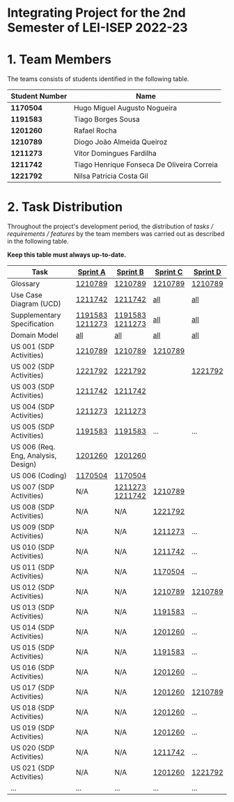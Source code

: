 # Integrating Project for the 2nd Semester of LEI-ISEP 2022-23

# 1. Team Members

The teams consists of students identified in the following table.

| Student Number | Name                                       |
|----------------|--------------------------------------------|
| **1170504**    | Hugo Miguel Augusto Nogueira               |
| **1191583**    | Tiago Borges Sousa                         |
| **1201260**    | Rafael Rocha                               |
| **1210789**    | Diogo João Almeida Queiroz                 |
| **1211273**    | Vítor Domingues Fardilha                   |
| **1211742**    | Tiago Henrique Fonseca De Oliveira Correia |
| **1221792**    | Nilsa Patricia Costa Gil                   |

# 2. Task Distribution ###

Throughout the project's development period, the distribution of _tasks / requirements / features_ by the team members
was carried out as described in the following table.

**Keep this table must always up-to-date.**

| Task                                | [Sprint A](sprintA/Readme.md)                                                                              | [Sprint B](sprintB/Readme.md)                                                                              | [Sprint C](sprintC/Readme.md)                                                              | [Sprint D](sprintD/Readme.md)                                                              |
|-------------------------------------|------------------------------------------------------------------------------------------------------------|------------------------------------------------------------------------------------------------------------|--------------------------------------------------------------------------------------------|--------------------------------------------------------------------------------------------|
| Glossary                            | [1210789](sprintA/global-artifacts/01.requirements-engineering/glossary.md)                                | [1210789](sprintB/global-artifacts/01.requirements-engineering/glossary.md)                                | [1210789](sprintC/global-artifacts/01.requirements-engineering/glossary.md)                | [1210789](sprintD/global-artifacts/01.requirements-engineering/glossary.md)                |
| Use Case Diagram (UCD)              | [1211742](sprintA/global-artifacts/01.requirements-engineering/use-case-diagram.md)                        | [1211742](sprintB/global-artifacts/01.requirements-engineering/use-case-diagram.md)                        | [all](sprintC/global-artifacts/01.requirements-engineering/use-case-diagram.md)            | [all](sprintD/global-artifacts/01.requirements-engineering/use-case-diagram.md)            |
| Supplementary Specification         | [1191583<br/>1211273](sprintA/global-artifacts/01.requirements-engineering/supplementary-specification.md) | [1191583<br/>1211273](sprintB/global-artifacts/01.requirements-engineering/supplementary-specification.md) | [all](sprintC/global-artifacts/01.requirements-engineering/supplementary-specification.md) | [all](sprintD/global-artifacts/01.requirements-engineering/supplementary-specification.md) |
| Domain Model                        | [all](sprintA/global-artifacts/02.analysis/Readme.md)                                                      | [all](sprintB/global-artifacts/02.analysis/Readme.md)                                                      | [all](sprintC/global-artifacts/01.analysis/analysis.md)                                    | [all](sprintD/global-artifacts/01.analysis/analysis.md)                                    |
| US 001 (SDP Activities)             | [1210789](sprintA/us001/Readme.md)                                                                         | [1210789](sprintB/US001/Readme.md)                                                                         | [1210789](sprintC/us001/Readme.md)                                                         |                                                                                            |
| US 002 (SDP Activities)             | [1221792](sprintB/us002/Readme.md)                                                                         | [1221792](sprintB/us002/Readme.md)                                                                         |                                                                                            | [1221792](sprintD/us002/Readme.md)                                                         |
| US 003 (SDP Activities)             | [1211742](sprintB/US003/Readme.md)                                                                         | [1211742](sprintB/US003/Readme.md)                                                                         |                                                                                            |                                                                                            |
| US 004 (SDP Activities)             | [1211273](sprintB/US004/Readme.md)                                                                         | [1211273](sprintB/US004/Readme.md)                                                                         |                                                                                            |                                                                                            |
| US 005 (SDP Activities)             | [1191583](sprintB/US004/Readme.md)                                                                         | [1191583](sprintB/US004/Readme.md)                                                                         | ...                                                                                        | ...                                                                                        |
| US 006 (Req. Eng, Analysis, Design) | [1201260](sprintB/us006/Readme.md)                                                                         | [1201260](sprintB/us006/Readme.md)                                                                         |                                                                                            |                                                                                            |
| US 006 (Coding)                     | [1170504](sprintB/us006/Readme.md)                                                                         | [1170504](sprintB/us006/Readme.md)                                                                         |                                                                                            |                                                                                            |
| US 007 (SDP Activities)             | N/A                                                                                                        | [1211273<br/>1211742](sprintB/US007/Readme.md)                                                             | [1210789](sprintC/us007/Readme.md)                                                         |                                                                                            |
| US 008 (SDP Activities)             | N/A                                                                                                        | N/A                                                                                                        | [1221792](sprintC/us008/Readme.md)                                                         |                                                                                            |
| US 009 (SDP Activities)             | N/A                                                                                                        | N/A                                                                                                        | [1211273](sprintC/us009/Readme.md)                                                         | ...                                                                                        |
| US 010 (SDP Activities)             | N/A                                                                                                        | N/A                                                                                                        | [1211742](sprintC/us010/Readme.md)                                                         | ...                                                                                        |
| US 011 (SDP Activities)             | N/A                                                                                                        | N/A                                                                                                        | [1170504](sprintC/us011/Readme.md)                                                         | ...                                                                                        |
| US 012 (SDP Activities)             | N/A                                                                                                        | N/A                                                                                                        | [1210789](sprintC/us012/Readme.md)                                                         | [1210789](sprintD/us012/Readme.md)                                                         |
| US 013 (SDP Activities)             | N/A                                                                                                        | N/A                                                                                                        | [1191583](sprintC/us013/Readme.md)                                                         | ...                                                                                        |
| US 014 (SDP Activities)             | N/A                                                                                                        | N/A                                                                                                        | [1201260](sprintC/us014/Readme.md)                                                         | ...                                                                                        |
| US 015 (SDP Activities)             | N/A                                                                                                        | N/A                                                                                                        | [1191583](sprintC/us014/Readme.md)                                                         | ...                                                                                        |
| US 016 (SDP Activities)             | N/A                                                                                                        | N/A                                                                                                        | [1201260](sprintC/us014/Readme.md)                                                         | ...                                                                                        |
| US 017 (SDP Activities)             | N/A                                                                                                        | N/A                                                                                                        | [1201260](sprintC/us014/Readme.md)                                                         | [1210789](sprintD/us017/Readme.md)                                                         |
| US 018 (SDP Activities)             | N/A                                                                                                        | N/A                                                                                                        | [1201260](sprintC/us014/Readme.md)                                                         | ...                                                                                        |
| US 019 (SDP Activities)             | N/A                                                                                                        | N/A                                                                                                        | [1201260](sprintC/us014/Readme.md)                                                         | ...                                                                                        |
| US 020 (SDP Activities)             | N/A                                                                                                        | N/A                                                                                                        | [1211742](sprintD/us020/Readme.md)                                                         | ...                                                                                        |
| US 021 (SDP Activities)             | N/A                                                                                                        | N/A                                                                                                        | [1201260](sprintC/us014/Readme.md)                                                         | [1221792](sprintD/us021/Readme.md)                                                         |
| ...                                 | ...                                                                                                        | ...                                                                                                        | ...                                                                                        | ...                                                                                        |


